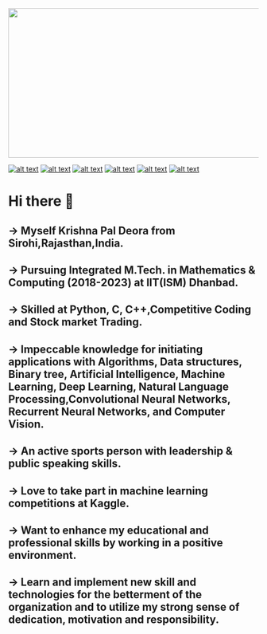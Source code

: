 <!--
**krishnapalS/krishnapalS** is a ✨ _special_ ✨ repository because its `README.md` (this file) appears on your GitHub profile.

Here are some ideas to get you started:

- 🔭 I’m currently working on ...
- 🌱 I’m currently learning ...
- 👯 I’m looking to collaborate on ...
- 🤔 I’m looking for help with ...
- 💬 Ask me about ...
- 📫 How to reach me: ...
- 😄 Pronouns: ...
- ⚡ Fun fact: ...
-->

<img src="https://drive.google.com/uc?export=view&id=1I--S5jvV_48Gi6zfPAZzYf1URUYFiT-V" width="700" align="center" height="300">

<!-- Please don't remove this: Grab your social icons from https://github.com/carlsednaoui/gitsocial -->

<!-- display the social media buttons in your README -->

[![alt text][1.1]][1]
[![alt text][2.1]][2]
[![alt text][3.1]][3]
[![alt text][4.1]][4]
[![alt text][5.1]][5]
[![alt text][6.1]][6]


<!-- links to social media icons -->
<!-- no need to change these -->

<!-- icons with padding -->

[1.1]: http://i.imgur.com/tXSoThF.png (twitter icon with padding)
[2.1]: http://i.imgur.com/P3YfQoD.png (facebook icon with padding)
[3.1]: https://www.google.com/imgres?imgurl=https%3A%2F%2Fimg.icons8.com%2Fofficel%2F2x%2Flinkedin.png&imgrefurl=https%3A%2F%2Ficons8.com%2Ficon%2F447%2Flinkedin&tbnid=W5aOYitHEgDtsM&vet=12ahUKEwiHlurTiMHqAhVSAHIKHSUZAa4QMygFegUIARCEAQ..i&docid=W7toxtLu6AAIkM&w=160&h=160&q=linkedin%20icon%20with%20padding%20.png&ved=2ahUKEwiHlurTiMHqAhVSAHIKHSUZAa4QMygFegUIARCEAQ (google plus icon with padding)
[4.1]: http://i.imgur.com/YckIOms.png (tumblr icon with padding)
[5.1]: http://i.imgur.com/1AGmwO3.png (dribbble icon with padding)
[6.1]: http://i.imgur.com/0o48UoR.png (github icon with padding)

<!-- icons without padding -->

[1.2]: http://i.imgur.com/wWzX9uB.png (twitter icon without padding)
[2.2]: http://i.imgur.com/fep1WsG.png (facebook icon without padding)
[3.2]: https://www.google.com/imgres?imgurl=https%3A%2F%2Fimg.icons8.com%2Fofficel%2F2x%2Flinkedin.png&imgrefurl=https%3A%2F%2Ficons8.com%2Ficon%2F447%2Flinkedin&tbnid=W5aOYitHEgDtsM&vet=12ahUKEwiHlurTiMHqAhVSAHIKHSUZAa4QMygFegUIARCEAQ..i&docid=W7toxtLu6AAIkM&w=160&h=160&q=linkedin%20icon%20with%20padding%20.png&ved=2ahUKEwiHlurTiMHqAhVSAHIKHSUZAa4QMygFegUIARCEAQ (google plus icon without padding)
[4.2]: http://i.imgur.com/jDRp47c.png (tumblr icon without padding)
[5.2]: http://i.imgur.com/Vvy3Kru.png (dribbble icon without padding)
[6.2]: http://i.imgur.com/9I6NRUm.png (github icon without padding)


<!-- links to your social media accounts -->
<!-- update these accordingly -->

[1]: https://twitter.com/deorakp1
[2]: https://www.facebook.com/krishnapal.deora.31/
[3]: https://www.linkedin.com/in/krishna-pal-deora-b4542b171/
[4]: http://carlsed.tumblr.com
[5]: http://dribbble.com/carlsednaoui
[6]: http://www.github.com/krishnapalS

<!-- Please don't remove this: Grab your social icons from https://github.com/carlsednaoui/gitsocial -->

# Hi there 👋

## -> Myself Krishna Pal Deora from Sirohi,Rajasthan,India.
## -> Pursuing Integrated M.Tech. in Mathematics & Computing (2018-2023) at IIT(ISM) Dhanbad.
## -> Skilled at Python, C, C++,Competitive Coding and Stock market Trading.
## -> Impeccable knowledge for initiating applications with Algorithms, Data structures, Binary tree, Artificial Intelligence, Machine Learning, Deep Learning, Natural Language Processing,Convolutional Neural Networks, Recurrent Neural Networks, and Computer Vision.
## -> An active sports person with leadership & public speaking skills. 
## -> Love to take part in machine learning competitions at Kaggle. 
## -> Want to enhance my educational and professional skills by working in a positive environment. 
## -> Learn and implement new skill and technologies for the betterment of the organization and to utilize my strong sense of dedication, motivation and responsibility.

